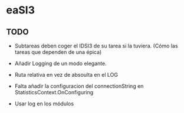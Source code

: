 # eaSI3

## TODO
* Subtareas deben coger el IDSI3 de su tarea si la tuviera. (Cómo las tareas que dependen de una épica)


* Añadir Logging de un modo elegante.
* Ruta relativa en vez de absoulta en el LOG
* Falta añadir la configuracion del connectionString en StatisticsContext.OnConfiguring
* Usar log en los módulos





